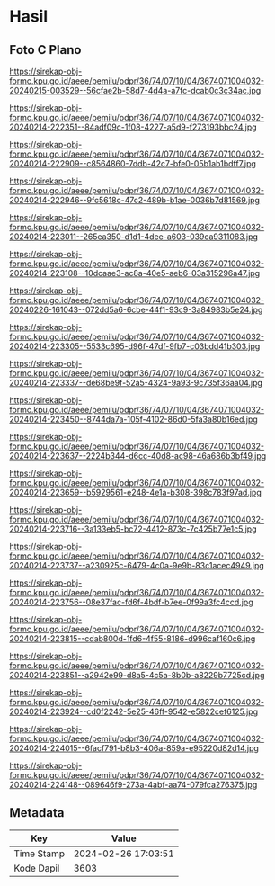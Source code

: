 # Hasil

## Foto C Plano

https://sirekap-obj-formc.kpu.go.id/aeee/pemilu/pdpr/36/74/07/10/04/3674071004032-20240215-003529--56cfae2b-58d7-4d4a-a7fc-dcab0c3c34ac.jpg

https://sirekap-obj-formc.kpu.go.id/aeee/pemilu/pdpr/36/74/07/10/04/3674071004032-20240214-222351--84adf09c-1f08-4227-a5d9-f273193bbc24.jpg

https://sirekap-obj-formc.kpu.go.id/aeee/pemilu/pdpr/36/74/07/10/04/3674071004032-20240214-222909--c8564860-7ddb-42c7-bfe0-05b1ab1bdff7.jpg

https://sirekap-obj-formc.kpu.go.id/aeee/pemilu/pdpr/36/74/07/10/04/3674071004032-20240214-222946--9fc5618c-47c2-489b-b1ae-0036b7d81569.jpg

https://sirekap-obj-formc.kpu.go.id/aeee/pemilu/pdpr/36/74/07/10/04/3674071004032-20240214-223011--265ea350-d1d1-4dee-a603-039ca9311083.jpg

https://sirekap-obj-formc.kpu.go.id/aeee/pemilu/pdpr/36/74/07/10/04/3674071004032-20240214-223108--10dcaae3-ac8a-40e5-aeb6-03a315296a47.jpg

https://sirekap-obj-formc.kpu.go.id/aeee/pemilu/pdpr/36/74/07/10/04/3674071004032-20240226-161043--072dd5a6-6cbe-44f1-93c9-3a84983b5e24.jpg

https://sirekap-obj-formc.kpu.go.id/aeee/pemilu/pdpr/36/74/07/10/04/3674071004032-20240214-223305--5533c695-d96f-47df-9fb7-c03bdd41b303.jpg

https://sirekap-obj-formc.kpu.go.id/aeee/pemilu/pdpr/36/74/07/10/04/3674071004032-20240214-223337--de68be9f-52a5-4324-9a93-9c735f36aa04.jpg

https://sirekap-obj-formc.kpu.go.id/aeee/pemilu/pdpr/36/74/07/10/04/3674071004032-20240214-223450--8744da7a-105f-4102-86d0-5fa3a80b16ed.jpg

https://sirekap-obj-formc.kpu.go.id/aeee/pemilu/pdpr/36/74/07/10/04/3674071004032-20240214-223637--2224b344-d6cc-40d8-ac98-46a686b3bf49.jpg

https://sirekap-obj-formc.kpu.go.id/aeee/pemilu/pdpr/36/74/07/10/04/3674071004032-20240214-223659--b5929561-e248-4e1a-b308-398c783f97ad.jpg

https://sirekap-obj-formc.kpu.go.id/aeee/pemilu/pdpr/36/74/07/10/04/3674071004032-20240214-223716--3a133eb5-bc72-4412-873c-7c425b77e1c5.jpg

https://sirekap-obj-formc.kpu.go.id/aeee/pemilu/pdpr/36/74/07/10/04/3674071004032-20240214-223737--a230925c-6479-4c0a-9e9b-83c1acec4949.jpg

https://sirekap-obj-formc.kpu.go.id/aeee/pemilu/pdpr/36/74/07/10/04/3674071004032-20240214-223756--08e37fac-fd6f-4bdf-b7ee-0f99a3fc4ccd.jpg

https://sirekap-obj-formc.kpu.go.id/aeee/pemilu/pdpr/36/74/07/10/04/3674071004032-20240214-223815--cdab800d-1fd6-4f55-8186-d996caf160c6.jpg

https://sirekap-obj-formc.kpu.go.id/aeee/pemilu/pdpr/36/74/07/10/04/3674071004032-20240214-223851--a2942e99-d8a5-4c5a-8b0b-a8229b7725cd.jpg

https://sirekap-obj-formc.kpu.go.id/aeee/pemilu/pdpr/36/74/07/10/04/3674071004032-20240214-223924--cd0f2242-5e25-46ff-9542-e5822cef6125.jpg

https://sirekap-obj-formc.kpu.go.id/aeee/pemilu/pdpr/36/74/07/10/04/3674071004032-20240214-224015--6facf791-b8b3-406a-859a-e95220d82d14.jpg

https://sirekap-obj-formc.kpu.go.id/aeee/pemilu/pdpr/36/74/07/10/04/3674071004032-20240214-224148--089646f9-273a-4abf-aa74-079fca276375.jpg


## Metadata

| Key        | Value               |
| ---------- | ------------------- |
| Time Stamp | 2024-02-26 17:03:51 |
| Kode Dapil | 3603                |



